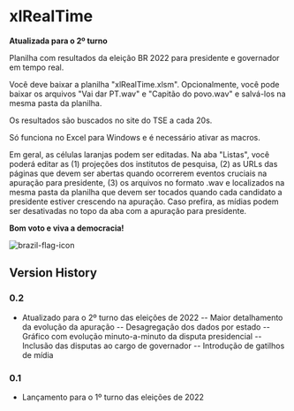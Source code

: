 # xlRealTime

**Atualizada para o 2º turno**

Planilha com resultados da eleição BR 2022 para presidente e governador em tempo real.

Você deve baixar a planilha "xlRealTime.xlsm". Opcionalmente, você pode baixar os arquivos "Vai dar PT.wav" e "Capitão do povo.wav" e salvá-los na mesma pasta da planilha.

Os resultados são buscados no site do TSE a cada 20s.

Só funciona no Excel para Windows e é necessário ativar as macros.

Em geral, as células laranjas podem ser editadas. Na aba "Listas", você poderá editar as (1) projeções dos institutos de pesquisa, (2) as URLs das páginas que devem ser abertas quando ocorrerem eventos cruciais na apuração para presidente, (3) os arquivos no formato .wav e localizados na mesma pasta da planilha que devem ser tocados quando cada candidato a presidente estiver crescendo na apuração. Caso prefira, as mídias podem ser desativadas no topo da aba com a apuração para presidente.

**Bom voto e viva a democracia!**

![brazil-flag-icon](https://user-images.githubusercontent.com/28639516/193440564-0082f337-acae-4bec-8325-a7671aa35f01.png)

## Version History

### 0.2
- Atualizado para o 2º turno das eleições de 2022
-- Maior detalhamento da evolução da apuração
-- Desagregação dos dados por estado
-- Gráfico com evolução minuto-a-minuto da disputa presidencial
-- Inclusão das disputas ao cargo de governador
-- Introdução de gatilhos de mídia

### 0.1
- Lançamento para o 1º turno das eleições de 2022
